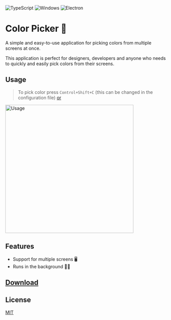 ![TypeScript](https://img.shields.io/badge/TypeScript-007ACC?style=for-the-badge&logo=typescript&logoColor=white)
![Windows](https://img.shields.io/badge/Windows-0078D6?style=for-the-badge&logo=windows&logoColor=white)
![Electron](https://img.shields.io/badge/Electron-2B2E3A?style=for-the-badge&logo=electron&logoColor=9FEAF9)

# Color Picker 🎨

A simple and easy-to-use application for picking colors from multiple screens at once.

This application is perfect for designers, developers and anyone who needs to quickly and easily pick colors from their screens.

## Usage

> To pick color press `Control+Shift+C` (this can be changed in the configuration file) [or](https://storage.oreq.xyz/5x7u1jSKGz.png)

<img src="https://storage.oreq.xyz/brave_0NFdMwvQ9p.gif" alt="Usage" height="400"/>

## Features

- Support for multiple screens 🖥️
- Runs in the background 🏃‍♂️

## [Download](https://github.com/OreQr/color-picker/releases)

## License

[MIT](https://github.com/OreQr/color-picker/blob/main/LICENSE)
